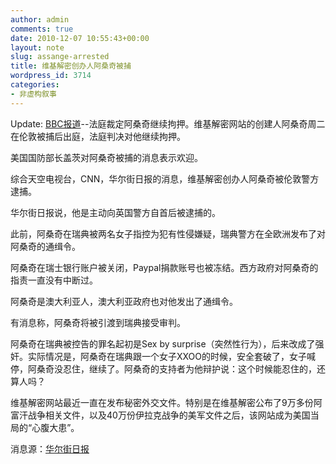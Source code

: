 ```yaml
---
author: admin
comments: true
date: 2010-12-07 10:55:43+00:00
layout: note
slug: assange-arrested
title: 维基解密创办人阿桑奇被捕
wordpress_id: 3714
categories:
- 非虚构叙事
---
```


Update: [BBC报道](http://www.bbc.co.uk/zhongwen/simp/world/2010/12/101207_brief_assange_custdy.shtml)--法庭裁定阿桑奇继续拘押。维基解密网站的创建人阿桑奇周二在伦敦被捕后出庭，法庭判决对他继续拘押。

美国国防部长盖茨对阿桑奇被捕的消息表示欢迎。

综合天空电视台，CNN，华尔街日报的消息，维基解密创办人阿桑奇被伦敦警方逮捕。

华尔街日报说，他是主动向英国警方自首后被逮捕的。

此前，阿桑奇在瑞典被两名女子指控为犯有性侵嫌疑，瑞典警方在全欧洲发布了对阿桑奇的通缉令。

阿桑奇在瑞士银行账户被关闭，Paypal捐款账号也被冻结。西方政府对阿桑奇的指责一直没有中断过。

阿桑奇是澳大利亚人，澳大利亚政府也对他发出了通缉令。

有消息称，阿桑奇将被引渡到瑞典接受审判。

阿桑奇在瑞典被控告的罪名起初是Sex by surprise（突然性行为），后来改成了强奸。实际情况是，阿桑奇在瑞典跟一个女子XXOO的时候，安全套破了，女子喊停，阿桑奇没忍住，继续了。阿桑奇的支持者为他辩护说：这个时候能忍住的，还算人吗？

维基解密网站最近一直在发布秘密外交文件。特别是在维基解密公布了9万多份阿富汗战争相关文件，以及40万份伊拉克战争的美军文件之后，该网站成为美国当局的“心腹大患”。

消息源：[华尔街日报](http://online.wsj.com/article/SB10001424052748703296604576004914283739814.html?mod=wsj_share_twitter)
